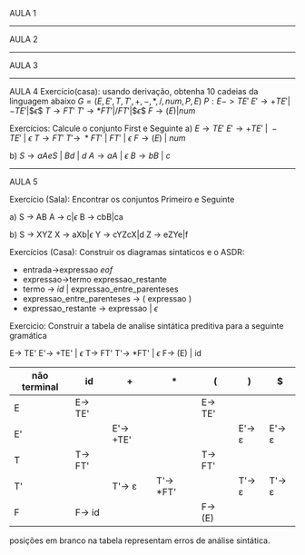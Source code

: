 AULA 1

---
AULA 2

---
AULA 3

---
AULA 4
Exercício(casa): usando derivação, obtenha 10 cadeias da linguagem abaixo
$G = ({E, E', T, T'}, {+,-,*,/,num}, P, E)$
$P:  E -> TE'$
	$E' \rightarrow +TE' | - TE' | \$ \epsilon\$$
    $T \rightarrow FT'$
    $T' \rightarrow *FT' | /FT' | \$ \epsilon \$$
    $F \rightarrow (E) | num$

Exercícios: Calcule o conjunto First e Seguinte
a) 
  $E \rightarrow TE'$
  $E' \rightarrow +TE' \ | \ - TE' \ | \ \epsilon$
  $T \rightarrow FT'$
  $T' \rightarrow \ *FT' \ | \ FT' \ | \ \epsilon$
  $F \rightarrow (E) \ | \ num$

b)  $S\rightarrow aAeS \ | \ Bd \ | \ d$
	$A\rightarrow aA \ | \ \epsilon$
	$B\rightarrow bB \ | \ c$

---
AULA 5

Exercício (Sala):
Encontrar os conjuntos Primeiro e Seguinte

a) S -> AB
   A -> c|$\epsilon$
   B -> cbB|ca 

b) S -> XYZ
    X -> aXb|$\epsilon$
    Y -> cYZcX|d
    Z -> eZYe|f

Exercícios (Casa):
Construir os diagramas sintaticos e o ASDR:
- entrada->expressao _eof_
- expressao->termo expressao_restante
- termo -> _id_ | expressao_entre_parenteses
- expressao_entre_parenteses -> ( expressao )
- expressao_restante -> expressao | $\epsilon$


Exercicio: Construir a tabela de analise sintática preditiva para a seguinte gramática

E-> TE'
E'-> +TE' | $\epsilon$
T-> FT'
T'-> *FT' | $\epsilon$
F-> (E) | id


| não terminal | id | + | * | ( | ) | $ |
|---------------|----|---|---|---|---|---|
| E             | E-> TE' |   |   | E-> TE' |   |   |
| E'            | | E'-> +TE' |   | | E'-> ε |  E'-> ε |
| T             | T-> FT' |   |   | T-> FT' |   |   |
| T'            | | T'-> ε | T'-> *FT' | | T'-> ε | T'-> ε |
| F             | F-> id |   |   | F-> (E) |   |   |


posições em branco na tabela representam erros de análise sintática.